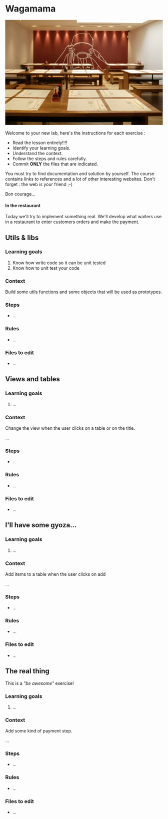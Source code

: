 <!-- title : Lab : Wagamama -->
<!-- author : Hubert SABLONNIÈRE -->
<!-- description : Experimenting with tests in JavaScript -->
<!-- keywords : javascript, tests, tdd, unit -->

<link href="../css/bootstrap.min.css" rel="stylesheet">
<link href="../css/bootstrap-responsive.min.css" rel="stylesheet">
<link href="../css/theme-2012-common.css" rel="stylesheet">
<link href="../css/theme-2012-lab.css" rel="stylesheet">
<link href="../css/hljs-github.css" rel="stylesheet">

# Wagamama

<!-- toc -->

![lab-logo](../img/wagamama.jpg)

Welcome to your new lab, here's the instructions for each exercise :

* Read the lesson entirely!!!!
* Identify your learning goals.
* Understand the context.
* Follow the steps and rules carefully.
* Commit **ONLY** the files that are indicated.

You must try to find documentation and solution by yourself. The course contains links to references and a lot of other interesting websites. Don't forget : the web is your friend ;-)

Bon courage...

#### In the restaurant

Today we'll try to implement something real. We'll develop what waiters use in a restaurant to enter customers orders and make the payment.

## Utils & libs

### Learning goals

1. Know how write code so it can be unit tested
1. Know how to unit test your code

### Context

Build some utils functions and some objects that will be used as prototypes.

### Steps

* ...

### Rules

* ...

### Files to edit

<!-- .deliveries -->
* ...

## Views and tables

### Learning goals

1. ...

### Context

Change the view when the user clicks on a table or on the title.

...

### Steps

* ...

### Rules

* ...

### Files to edit

<!-- .deliveries -->
* ...

## I'll have some gyoza...

### Learning goals

1. ...

### Context

Add items to a table when the user clicks on add

...

### Steps

* ...

### Rules

* ...

### Files to edit

<!-- .deliveries -->
* ...

## The real thing

This is a *"be awesome"* exercise!

### Learning goals

1. ...

### Context

Add some kind of payment step.

...

### Steps

* ...

### Rules

* ...

### Files to edit

<!-- .deliveries -->
* ...

<script src="../js/jquery-1.8.1.min.js"></script>
<script src="../js/bootstrap.min.js"></script>
